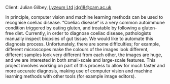 Client: Julian Gilbey, [Lyzeum Ltd](Lyzeum_Ltd "wikilink")
<jdg18@cam.ac.uk>

In principle, computer vision and machine learning methods can be used
to recognise coeliac disease. “Coeliac disease” is a very common
autoimmune condition triggered by eating gluten, and treatable by
following a gluten-free diet. Currently, in order to diagnose coeliac
disease, pathologists manually inspect biopsies of gut tissue. We would
like to automate this diagnosis process. Unfortunately, there are some
difficulties; for example, different microscopes make the colours of the
images look different, different samples look very different from each
other, the images are huge, and we are interested in both small-scale
and large-scale features. This project involves working on part of this
process to allow for much faster and more accurate diagnosis, making use
of computer vision and machine learning methods with other tools (for
example image editors).